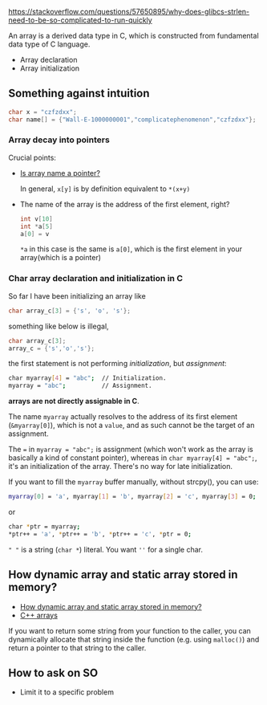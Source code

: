 https://stackoverflow.com/questions/57650895/why-does-glibcs-strlen-need-to-be-so-complicated-to-run-quickly

An array is a derived data type in C, which is constructed from fundamental data type of C language.

* Array declaration
* Array initialization

## Something against intuition
```c
char x = "czfzdxx";
char name[] = {"Wall-E-1000000001","complicatephenomenon","czfzdxx"};

```
### Array decay into pointers

Crucial points:
* [Is array name a pointer?](https://stackoverflow.com/questions/1641957/is-an-array-name-a-pointer)

  In general, `x[y]` is by definition equivalent to `*(x+y)`
* The name of the array is the address of the first element, right?
  ```c
  int v[10]
  int *a[5]
  a[0] = v
  ```
  `*a` in this case is the same is `a[0]`, which is the first element in your array(which is a pointer)

### Char array declaration and initialization in C
So far I have been initializing an array like
```c
char array_c[3] = {'s', 'o', 's'};
```
something like below is illegal,
```c
char array_c[3];
array_c = {'s','o','s'};
```
the first statement is not performing *initialization*, but *assignment*:

```sh    
char myarray[4] = "abc";  // Initialization.
myarray = "abc";          // Assignment.
```
**arrays are not directly assignable in C**.

The name `myarray` actually resolves to the address of its first element (`&myarray[0]`), which is not a `value`, and as such cannot be the target of an assignment.

The `=` in `myarray = "abc";` is assignment (which won't work as the array is basically a kind of constant pointer), whereas in `char myarray[4] = "abc";`, it's an initialization of the array. There's no way for late initialization.

If you want to fill the `myarray` buffer manually, without strcpy(), you can use:
```sh
myarray[0] = 'a', myarray[1] = 'b', myarray[2] = 'c', myarray[3] = 0;
```
or
```sh
char *ptr = myarray;
*ptr++ = 'a', *ptr++ = 'b', *ptr++ = 'c', *ptr = 0;
```

`" "` is a string (`char *`) literal. You want `''` for a single char.


## How dynamic array and static array stored in memory?

* [How dynamic array and static array stored in memory?](https://stackoverflow.com/a/35445125/7583919)
* [C++ arrays](http://courses.washington.edu/css342/zander/css332/array.html)


If you want to return some string from your function to the caller, you can dynamically allocate that string inside the function (e.g. using `malloc()`) and return a pointer to that string to the caller.

## How to ask on SO
*  Limit it to a specific problem
